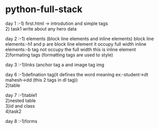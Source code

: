 # python-full-stack
day 1 :-1) first.html -> introdution and simple tags<br>
        2) task1 write about any hero data

day 2 :-1) elements (block line elements and inline elements)
        block line elements:-h1 and p are block line element it occupy full width
        inline elements:-b tag not occupy the full width this is inline element<br>
        2)formating tags (formatting tags are used to style)

day 3 :-1)links (anchor tag a and image tag img

day 6 :-1)defination tag(it defines the word meaning ex:-student->dt mahesh->dd (this 2 tags in dl tag)) <br>
        2)table

day 7 :-1)table1<br>
        2)nested table<br>
        3)id and class<br>
        4)task2<br>

day 8 :-1)forms
